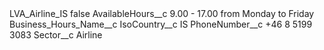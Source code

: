 <?xml version="1.0" encoding="UTF-8"?>
<CustomMetadata xmlns="http://soap.sforce.com/2006/04/metadata" xmlns:xsi="http://www.w3.org/2001/XMLSchema-instance" xmlns:xsd="http://www.w3.org/2001/XMLSchema">
    <label>LVA_Airline_IS</label>
    <protected>false</protected>
    <values>
        <field>AvailableHours__c</field>
        <value xsi:type="xsd:string">9.00 - 17.00 from Monday to Friday</value>
    </values>
    <values>
        <field>Business_Hours_Name__c</field>
        <value xsi:nil="true"/>
    </values>
    <values>
        <field>IsoCountry__c</field>
        <value xsi:type="xsd:string">IS</value>
    </values>
    <values>
        <field>PhoneNumber__c</field>
        <value xsi:type="xsd:string">+46 8 5199 3083</value>
    </values>
    <values>
        <field>Sector__c</field>
        <value xsi:type="xsd:string">Airline</value>
    </values>
</CustomMetadata>
